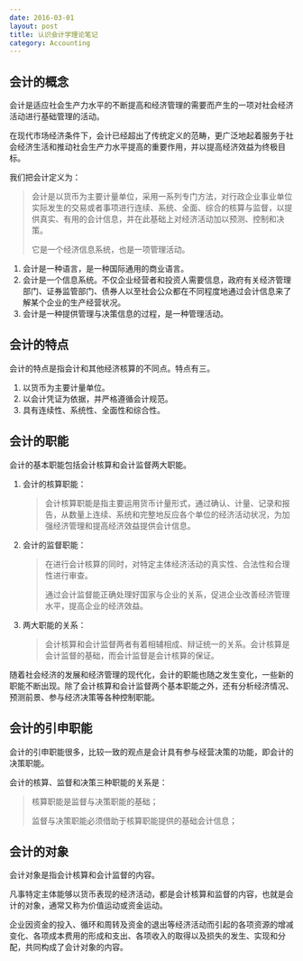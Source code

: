 ```yaml
---
date: 2016-03-01
layout: post
title: 认识会计学理论笔记
category: Accounting
---
```


## 会计的概念

会计是适应社会生产力水平的不断提高和经济管理的需要而产生的一项对社会经济活动进行基础管理的活动。

在现代市场经济条件下，会计已经超出了传统定义的范畴，更广泛地起着服务于社会经济生活和推动社会生产力水平提高的重要作用，并以提高经济效益为终极目标。

我们把会计定义为：

> 会计是以货币为主要计量单位，采用一系列专门方法，对行政企业事业单位实际发生的交易或者事项进行连续、系统、全面、综合的核算与监督，以提供真实、有用的会计信息，并在此基础上对经济活动加以预测、控制和决策。
>
> 它是一个经济信息系统，也是一项管理活动。



1. 会计是一种语言，是一种国际通用的商业语言。
2. 会计是一个信息系统。不仅企业经营者和投资人需要信息，政府有关经济管理部门、证券监管部门、债券人以至社会公众都在不同程度地通过会计信息来了解某个企业的生产经营状况。
3. 会计是一种提供管理与决策信息的过程，是一种管理活动。     




## 会计的特点

会计的特点是指会计和其他经济核算的不同点。特点有三。

1. 以货币为主要计量单位。
2. 以会计凭证为依据，并严格遵循会计规范。
3. 具有连续性、系统性、全面性和综合性。          




## 会计的职能

会计的基本职能包括会计核算和会计监督两大职能。

1. 会计的核算职能：

   > 会计核算职能是指主要运用货币计量形式，通过确认、计量、记录和报告，从数量上连续、系统和完整地反应各个单位的经济活动状况，为加强经济管理和提高经济效益提供会计信息。
2. 会计的监督职能：

   > 在进行会计核算的同时，对特定主体经济活动的真实性、合法性和合理性进行审查。
   >
   > 通过会计监督能正确处理好国家与企业的关系，促进企业改善经济管理水平，提高企业的经济效益。
3. 两大职能的关系：

   > 会计核算和会计监督两者有着相辅相成、辩证统一的关系。会计核算是会计监督的基础，而会计监督是会计核算的保证。



随着社会经济的发展和经济管理的现代化，会计的职能也随之发生变化，一些新的职能不断出现。除了会计核算和会计监督两个基本职能之外，还有分析经济情况、预测前景、参与经济决策等各种控制职能。    



## 会计的引申职能

会计的引申职能很多，比较一致的观点是会计具有参与经营决策的功能，即会计的决策职能。

会计的核算、监督和决策三种职能的关系是：

> 核算职能是监督与决策职能的基础；
>
> 监督与决策职能必须借助于核算职能提供的基础会计信息；      



## 会计的对象

会计对象是指会计核算和会计监督的内容。

凡事特定主体能够以货币表现的经济活动，都是会计核算和监督的内容，也就是会计的对象，通常又称为价值运动或资金运动。

企业因资金的投入、循环和周转及资金的退出等经济活动而引起的各项资源的增减变化、各项成本费用的形成和支出、各项收入的取得以及损失的发生、实现和分配，共同构成了会计对象的内容。